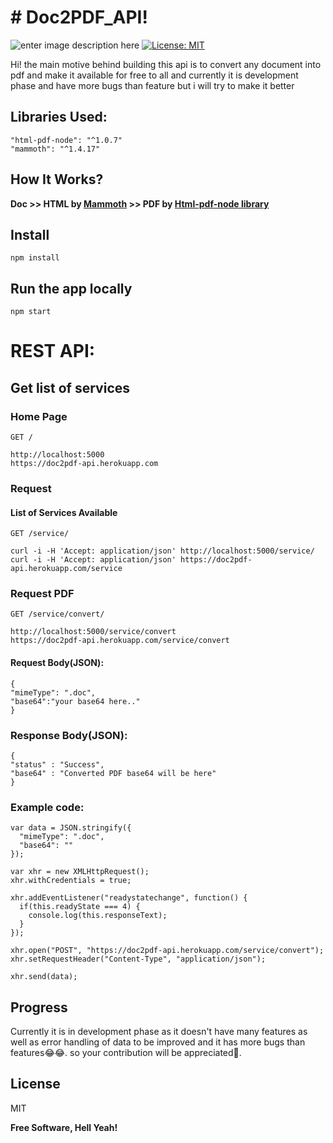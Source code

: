 # # Doc2PDF_API!
![enter image description here](https://heroku-badge.herokuapp.com/?app=doc2pdf-api) [![License: MIT](https://img.shields.io/badge/License-MIT-yellow.svg)](https://opensource.org/licenses/MIT)


Hi! the main motive behind building this api is to convert any document into pdf and make it available for free to all and currently it is development phase and have more bugs than feature but i will try to make it better 

## Libraries Used:
```
"html-pdf-node": "^1.0.7"
"mammoth": "^1.4.17"
```
## How It Works?

 **Doc >> HTML by [Mammoth](https://github.com/mwilliamson/mammoth.js#readme) >> PDF by [Html-pdf-node library](https://github.com/mrafiqk/html-pdf-node#readme)**
## Install

    npm install

## Run the app locally

    npm start
    
# REST API:

## Get list of services

### Home Page
`GET /`
	
	
	http://localhost:5000
	https://doc2pdf-api.herokuapp.com
	
### Request
#### List of Services Available
`GET /service/`

    curl -i -H 'Accept: application/json' http://localhost:5000/service/
    curl -i -H 'Accept: application/json' https://doc2pdf-api.herokuapp.com/service

### Request PDF
`GET /service/convert/`	
```
http://localhost:5000/service/convert
https://doc2pdf-api.herokuapp.com/service/convert
```
#### Request Body(JSON):
```
{
"mimeType": ".doc",
"base64":"your base64 here.."
}
```
### Response Body(JSON):
```
{
"status" : "Success",
"base64" : "Converted PDF base64 will be here"
}
```


### Example code:
```
var data = JSON.stringify({
  "mimeType": ".doc",
  "base64": ""
});

var xhr = new XMLHttpRequest();
xhr.withCredentials = true;

xhr.addEventListener("readystatechange", function() {
  if(this.readyState === 4) {
    console.log(this.responseText);
  }
});

xhr.open("POST", "https://doc2pdf-api.herokuapp.com/service/convert");
xhr.setRequestHeader("Content-Type", "application/json");

xhr.send(data);
```


##  Progress

Currently it is in development phase as it doesn't have many features as well as error handling of data to be improved and it has more bugs than features😂😂. so your contribution will be appreciated🙏.


## License

MIT

**Free Software, Hell Yeah!**

